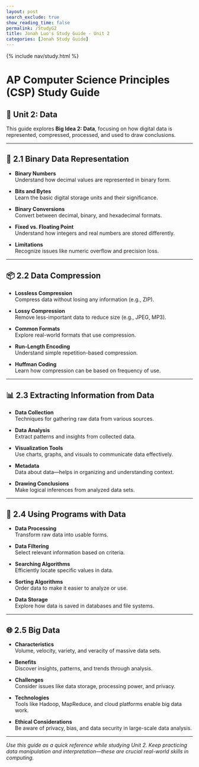 ```yaml
---
layout: post 
search_exclude: true
show_reading_time: false
permalink: /StudyG2
title: Jonah Luo's Study Guide - Unit 2
categories: [Jonah Study Guide]
---
```

{% include nav/study.html %}

# AP Computer Science Principles (CSP) Study Guide  
## 🧮 Unit 2: Data

This guide explores **Big Idea 2: Data**, focusing on how digital data is represented, compressed, processed, and used to draw conclusions.

---

## 💾 2.1 Binary Data Representation

- **Binary Numbers**  
  Understand how decimal values are represented in binary form.

- **Bits and Bytes**  
  Learn the basic digital storage units and their significance.

- **Binary Conversions**  
  Convert between decimal, binary, and hexadecimal formats.

- **Fixed vs. Floating Point**  
  Understand how integers and real numbers are stored differently.

- **Limitations**  
  Recognize issues like numeric overflow and precision loss.

---

## 📦 2.2 Data Compression

- **Lossless Compression**  
  Compress data without losing any information (e.g., ZIP).

- **Lossy Compression**  
  Remove less-important data to reduce size (e.g., JPEG, MP3).

- **Common Formats**  
  Explore real-world formats that use compression.

- **Run-Length Encoding**  
  Understand simple repetition-based compression.

- **Huffman Coding**  
  Learn how compression can be based on frequency of use.

---

## 📊 2.3 Extracting Information from Data

- **Data Collection**  
  Techniques for gathering raw data from various sources.

- **Data Analysis**  
  Extract patterns and insights from collected data.

- **Visualization Tools**  
  Use charts, graphs, and visuals to communicate data effectively.

- **Metadata**  
  Data about data—helps in organizing and understanding context.

- **Drawing Conclusions**  
  Make logical inferences from analyzed data sets.

---

## 🧰 2.4 Using Programs with Data

- **Data Processing**  
  Transform raw data into usable forms.

- **Data Filtering**  
  Select relevant information based on criteria.

- **Searching Algorithms**  
  Efficiently locate specific values in data.

- **Sorting Algorithms**  
  Order data to make it easier to analyze or use.

- **Data Storage**  
  Explore how data is saved in databases and file systems.

---

## 🌐 2.5 Big Data

- **Characteristics**  
  Volume, velocity, variety, and veracity of massive data sets.

- **Benefits**  
  Discover insights, patterns, and trends through analysis.

- **Challenges**  
  Consider issues like data storage, processing power, and privacy.

- **Technologies**  
  Tools like Hadoop, MapReduce, and cloud platforms enable big data work.

- **Ethical Considerations**  
  Be aware of privacy, bias, and data security in large-scale data analysis.

---

*Use this guide as a quick reference while studying Unit 2. Keep practicing data manipulation and interpretation—these are crucial real-world skills in computing.*